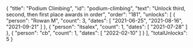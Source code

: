 {
  "title": "Podium Climbing",
  "id": "podium-climbing",
  "text": "Unlock third, second, then first place awards in order",
  "order": "181",
  "unlocks": [
    {
      "person": "Rowan M",
      "count": 3,
      "dates": [
        "2021-06-25",
        "2021-08-16",
        "2021-09-21"
      ]
    },
    {
      "person": "itsalex",
      "count": 1,
      "dates": [
        "2021-07-28"
      ]
    },
    {
      "person": "cb",
      "count": 1,
      "dates": [
        "2022-02-10"
      ]
    }
  ],
  "totalUnlocks": 5
}